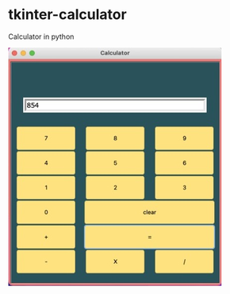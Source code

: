# tkinter-calculator
Calculator in python

![](https://github.com/VaibhavUpreti/tkinter-calculator/blob/main/tkcalc/calc.jpeg)
